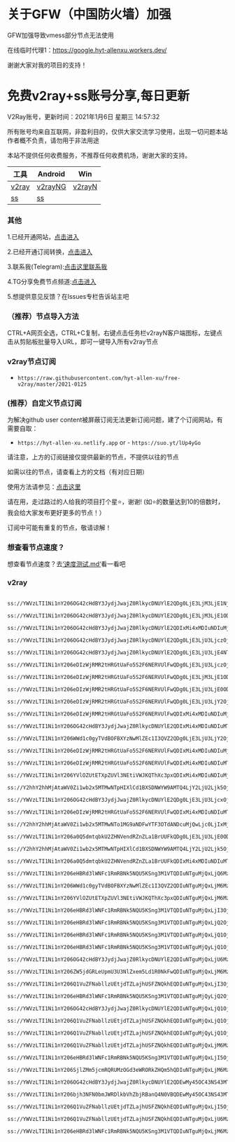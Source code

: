 # 关于GFW（中国防火墙）加强
GFW加强导致vmess部分节点无法使用

在线临时代理1：https://google.hyt-allenxu.workers.dev/

谢谢大家对我的项目的支持！

# 免费v2ray+ss账号分享,每日更新
V2Ray账号，更新时间：2021年1月6日 星期三 14:57:32

所有账号均来自互联网，非盈利目的，仅供大家交流学习使用，出现一切问题本站作者概不负责，请勿用于非法用途  

本站不提供任何收费服务，不推荐任何收费机场，谢谢大家的支持。

|  工具  | Android  | Win  |  
|  ----  | ----   | ----  |  
| [v2ray](#v2ray)  | [v2rayNG](https://github.com/2dust/v2rayNG/releases/download/1.5.11/v2rayNG_1.5.11_x86.apk) | [v2rayN](https://github.com/2dust/v2rayN/releases/download/4.6/v2rayN-Core.zip) |  
| [ss](#v2ray)  | [ss](https://github.com/shadowsocks/shadowsocks-android/releases/download/v5.1.4/shadowsocks--universal-5.1.4.apk)|  

### 其他
1.已经开通网站，[点击进入](https://hyt-allen-xu.github.io/free-v2ray/)

2.已经开通订阅转换，[点击进入](https://aclssr.netlify.app/)

3.联系我(Telegram):[点击这里联系我](https://t.me/hytallenxu)

4.TG分享免费节点频道:[点击进入](https://t.me/baipiaov2)

5.想提供意见反馈？在Issues专栏告诉站主吧

### （推荐）节点导入方法  
CTRL+A网页全选，CTRL+C复制，右键点击任务栏v2rayN客户端图标，左键点击从剪贴板批量导入URL，即可一键导入所有v2ray节点  

### v2ray节点订阅  
- `https://raw.githubusercontent.com/hyt-allen-xu/free-v2ray/master/2021-0125`  

### (推荐）自定义节点订阅  
为解决github user content被屏蔽订阅无法更新订阅问题，建了个订阅网站，有需要自取：
- `https://hyt-allen-xu.netlify.app`
or - `https://suo.yt/lUp4yGo`

请注意，上方的订阅链接仅提供最新的节点，不提供以往的节点

如需以往的节点，请查看上方的文档（有对应日期）

使用方法请参见：[点击这里](https://github.com/hyt-allen-xu/tutorials)

请在用，走过路过的人给我的项目打个星⭐，谢谢!
(如⭐的数量达到10的倍数时，我会给大家发布更好更多的节点！）


订阅中可能有重复的节点，敬请谅解！

### 想查看节点速度？
想查看节点速度？去[‘速度测试.md‘](https://github.com/hyt-allen-xu/free-v2ray/blob/master/%E9%80%9F%E5%BA%A6%E6%B5%8B%E8%AF%95.md)看一看吧
### v2ray
```ss://YWVzLTI1Ni1nY206eDIzWjRMR2tHRGtUaFo5S2F6NERVUlFwQDg0LjE3LjM3LjE2MDo0MDA5Mw==#+HK_1472

ss://YWVzLTI1Ni1nY206OG42cHdBY3JydjJwajZ0RlkycDNUYlE2QDg0LjE3LjM3LjE1NjozMzk5Mg==#+HK_1473

ss://YWVzLTI1Ni1nY206OG42cHdBY3JydjJwajZ0RlkycDNUYlE2QDg0LjE3LjM3LjE1ODozMzk5Mg==#+HK_1474

ss://YWVzLTI1Ni1nY206OG42cHdBY3JydjJwajZ0RlkycDNUYlE2QDIxMi4xMDIuNDIuMjA5OjMzOTky#+HK_1476

ss://YWVzLTI1Ni1nY206OG42cHdBY3JydjJwajZ0RlkycDNUYlE2QDg0LjE3LjU3LjczOjMzOTky#+HK_1477

ss://YWVzLTI1Ni1nY206OG42cHdBY3JydjJwajZ0RlkycDNUYlE2QDg0LjE3LjU3LjE4NTozMzk5Mg==#+HK_1478

ss://YWVzLTI1Ni1nY206eDIzWjRMR2tHRGtUaFo5S2F6NERVUlFwQDg0LjE3LjU3LjczOjQwMDkz#+HK_1479

ss://YWVzLTI1Ni1nY206eDIzWjRMR2tHRGtUaFo5S2F6NERVUlFwQDg0LjE3LjM3LjE1ODo0MDA5Mw==#+HK_1481

ss://YWVzLTI1Ni1nY206eDIzWjRMR2tHRGtUaFo5S2F6NERVUlFwQDg0LjE3LjU3LjE0ODo0MDA5Mw==#+HK_1482

ss://YWVzLTI1Ni1nY206eDIzWjRMR2tHRGtUaFo5S2F6NERVUlFwQDg0LjE3LjU3LjY2OjQwMDkz#+HK_1483

ss://YWVzLTI1Ni1nY206eDIzWjRMR2tHRGtUaFo5S2F6NERVUlFwQDIxMi4xMDIuNDIuMjA5OjQwMDkz#+HK_1486

ss://YWVzLTI1Ni1nY206OG42cHdBY3JydjJwajZ0RlkycDNUYlE2QDIxMi4xMDIuNDIuMTk5OjMzOTky#+HK_1487

ss://YWVzLTI1Ni1nY206WWd1c0gyTVdBOFBXYzNwMlZEc1I3QVZ2QDg0LjE3LjU3LjY2OjMxNzY0#+HK_1490

ss://YWVzLTI1Ni1nY206eDIzWjRMR2tHRGtUaFo5S2F6NERVUlFwQDIxMi4xMDIuNDIuMjA0OjQwMDkz#+HK_1491

ss://YWVzLTI1Ni1nY206eDIzWjRMR2tHRGtUaFo5S2F6NERVUlFwQDIxMi4xMDIuNDIuMTk0OjQwMDkz#+HK_1492

ss://YWVzLTI1Ni1nY206YVlOZUtETXpZUVl3NEtiVWJKQThXc3pxQDIxMi4xMDIuNDIuMjA2OjMxOTQ0#+HK_1493

ss://Y2hhY2hhMjAtaWV0Zi1wb2x5MTMwNTpHIXlCd1BXSDNWYW9AMTQ4LjY2LjU2Ljk5OjgxMA==#+HK_1495

ss://YWVzLTI1Ni1nY206OG42cHdBY3JydjJwajZ0RlkycDNUYlE2QDg0LjE3LjU3LjcxOjMzOTky#+HK_1496

ss://YWVzLTI1Ni1nY206eDIzWjRMR2tHRGtUaFo5S2F6NERVUlFwQDIxMi4xMDIuNDIuMTk5OjQwMDkz#+HK_1497

ss://Y2hhY2hhMjAtaWV0Zi1wb2x5MTMwNTo1MG9aNDFwYTF3OTdANDcuMjQwLjc0LjIxMjoxNzkwNQ==#+HK_1501

ss://YWVzLTI1Ni1nY206a0Q5dmtqbkU2ZHNVendRZnZLa1BrUUFkQDg0LjE3LjU3LjE0ODozNzU4OA==#+HK_1502

ss://Y2hhY2hhMjAtaWV0Zi1wb2x5MTMwNTpHIXlCd1BXSDNWYW9AMTQ4LjY2LjU2Ljk5OjgwNQ==#+HK_1503

ss://YWVzLTI1Ni1nY206a0Q5dmtqbkU2ZHNVendRZnZLa1BrUUFkQDIxMi4xMDIuNDIuMTk0OjM3NTg4#+HK_1505

ss://YWVzLTI1Ni1nY206eHBRd3lWNFc1RmRBNk5NQU5KSng3M1VTQDIuNTguMjQxLjQ6MzgwMzM=#+TW_2768

ss://YWVzLTI1Ni1nY206WWd1c0gyTVdBOFBXYzNwMlZEc1I3QVZ2QDIuNTguMjQxLjM6MzE3NjQ=#+TW_2769

ss://YWVzLTI1Ni1nY206YVlOZUtETXpZUVl3NEtiVWJKQThXc3pxQDIuNTguMjQxLjM6MzE5NDQ=#+TW_2770

ss://YWVzLTI1Ni1nY206eHBRd3lWNFc1RmRBNk5NQU5KSng3M1VTQDIuNTguMjQxLjI3OjM4MDMz#+TW_2771

ss://YWVzLTI1Ni1nY206eHBRd3lWNFc1RmRBNk5NQU5KSng3M1VTQDIuNTguMjQxLjQ2OjM4MDMz#+TW_2772

ss://YWVzLTI1Ni1nY206eHBRd3lWNFc1RmRBNk5NQU5KSng3M1VTQDIuNTguMjQxLjQ1OjM4MDMz#+TW_2773

ss://YWVzLTI1Ni1nY206eHBRd3lWNFc1RmRBNk5NQU5KSng3M1VTQDIuNTguMjQyLjQ1OjM4MDMz#+TW_2775

ss://YWVzLTI1Ni1nY206OG42cHdBY3JydjJwajZ0RlkycDNUYlE2QDIuNTguMjQxLjU6MzM5OTI=#+TW_2776

ss://YWVzLTI1Ni1nY206ZW5jdGRLeUpmU3U3NlZxem5Ld1R0NkFwQDIuNTguMjQxLjM6Mzc0NzM=#+TW_2777

ss://YWVzLTI1Ni1nY206Q1VuZFNabllzUEtjdTZLajhUSFZNQkhEQDIuNTguMjQxLjI3OjM5Nzcy#+TW_2778

ss://YWVzLTI1Ni1nY206eHBRd3lWNFc1RmRBNk5NQU5KSng3M1VTQDIuNTguMjQyLjQ2OjM4MDMz#+TW_2779

ss://YWVzLTI1Ni1nY206OG42cHdBY3JydjJwajZ0RlkycDNUYlE2QDIuNTguMjQxLjQ1OjMzOTky#+TW_2780

ss://YWVzLTI1Ni1nY206Q1VuZFNabllzUEtjdTZLajhUSFZNQkhEQDIuNTguMjQxLjQ1OjM5Nzcy#+TW_2781

ss://YWVzLTI1Ni1nY206Q1VuZFNabllzUEtjdTZLajhUSFZNQkhEQDIuNTguMjQyLjQ1OjM5Nzcy#+TW_2782

ss://YWVzLTI1Ni1nY206Q1VuZFNabllzUEtjdTZLajhUSFZNQkhEQDIuNTguMjQxLjM6Mzk3NzI=#+TW_2783

ss://YWVzLTI1Ni1nY206eHBRd3lWNFc1RmRBNk5NQU5KSng3M1VTQDIuNTguMjQxLjI5OjM4MDMz#+TW_2784

ss://YWVzLTI1Ni1nY206SjlZMm5jcmRQRUMzOGd3eWRORkZHQm5hQDIuNTguMjQxLjM6MzUyOTQ=#+TW_2785

ss://YWVzLTI1Ni1nY206OG42cHdBY3JydjJwajZ0RlkycDNUYlE2QDEwMy45OC43NS43MTozMzk5Mg==#+TW_2786

ss://YWVzLTI1Ni1nY206bjh3NFN0bmJWRDlkbVhZbjRBanQ4N0VBQDEwMy45OC43NS43MTozMTU3Mg==#+TW_2787

ss://YWVzLTI1Ni1nY206Q1VuZFNabllzUEtjdTZLajhUSFZNQkhEQDIuNTguMjQxLjI5OjM5Nzcy#+TW_2788

ss://YWVzLTI1Ni1nY206Q1VuZFNabllzUEtjdTZLajhUSFZNQkhEQDIuNTguMjQxLjU6Mzk3NzI=#+TW_2789

ss://YWVzLTI1Ni1nY206eHBRd3lWNFc1RmRBNk5NQU5KSng3M1VTQDIuNTguMjQxLjM6MzgwMzM=#+TW_2791
```


